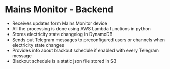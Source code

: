 # Mains Monitor - Backend

* Receives updates form Mains Monitor device
* All the processing is done using AWS Lambda functions in python
* Stores electricity state changelog in DynamoDB
* Sends out Telegram messages to preconfigured users or channels when electricity state changes
* Provides info about blackout schedule if enabled with every Telegram message
* Blackout schedule is a static json file stored in S3